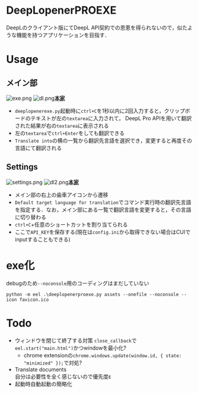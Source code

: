 # DeepLopenerPROEXE  
DeepLのクライアント版にてDeepL API契約での恩恵を得られないので，似たような機能を持つアプリケーションを目指す．  
# Usage  
## メイン部
![exe.png](https://github.com/T3aHat/DeepLopenerPROEXE/raw/main/images/exe.png)
![dl.png](https://github.com/T3aHat/DeepLopenerPROEXE/raw/main/images/dl.png)__[本家](https://www.deepl.com/app)__  

* `deeplopenerexe.py`起動時に`ctrl+C`を1秒以内に2回入力すると，クリップボードのテキストが左の`textarea`に入力されて，
DeepL Pro APIを用いて翻訳された結果が右の`textarea`に表示される
* 左の`textarea`で`ctrl+Enter`をしても翻訳できる
* `Translate into`の横の一覧から翻訳先言語を選択でき，変更すると再度その言語にて翻訳される
  
## Settings
![settings.png](https://github.com/T3aHat/DeepLopenerPROEXE/raw/main/images/settings.png)
![dl2.png](https://github.com/T3aHat/DeepLopenerPROEXE/raw/main/images/dl2.png)__[本家](https://www.deepl.com/app)__  

* メイン部の右上の歯車アイコンから遷移
* `Default target language for translation`でコマンド実行時の翻訳先言語を指定する．なお，メイン部にある一覧で翻訳言語を変更すると，その言語に切り替わる
* `ctrl+C`+任意のショートカットを割り当てられる
* ここで`API_KEY`を保存する(現在は`config.ini`から取得できない場合はCUIでinputすることもできる)

# exe化
debugのため`--noconsole`用のコーディングはまだしていない
```
python -m eel .\deeplopenerproexe.py assets --onefile --noconsole --icon favicon.ico
```

# Todo  
* ウィンドウを閉じて終了する対策
`close_callback`で`eel.start("main.html")`かつwindowを最小化?
    * chrome extensionの`chrome.windows.update(window.id, { state: "minimized" });`で対処?
* Translate documents  
自分は必要性を全く感じないので優先度ε
* 起動時自動起動の簡略化
